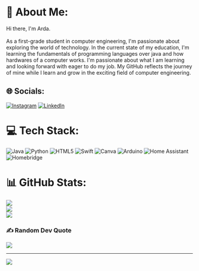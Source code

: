 # 💫 About Me:
Hi there, I'm Arda.<br><br>As a first-grade student in computer engineering, I'm passionate about exploring the world of technology. In the current state of my education, I'm learning the fundamentals of programming languages over java and how hardwares of a computer works. I'm passionate about what I am learning and looking forward with eager to do my job. My GitHub reflects the journey of mine while I learn and grow in the exciting field of computer engineering.


## 🌐 Socials:
[![Instagram](https://img.shields.io/badge/Instagram-%23E4405F.svg?logo=Instagram&logoColor=white)](https://instagram.com/ardaaeray) [![LinkedIn](https://img.shields.io/badge/LinkedIn-%230077B5.svg?logo=linkedin&logoColor=white)](https://linkedin.com/in/ardaeray) 

# 💻 Tech Stack:
![Java](https://img.shields.io/badge/java-%23ED8B00.svg?style=for-the-badge&logo=openjdk&logoColor=white) ![Python](https://img.shields.io/badge/python-3670A0?style=for-the-badge&logo=python&logoColor=ffdd54) ![HTML5](https://img.shields.io/badge/html5-%23E34F26.svg?style=for-the-badge&logo=html5&logoColor=white) ![Swift](https://img.shields.io/badge/swift-F54A2A?style=for-the-badge&logo=swift&logoColor=white) ![Canva](https://img.shields.io/badge/Canva-%2300C4CC.svg?style=for-the-badge&logo=Canva&logoColor=white) ![Arduino](https://img.shields.io/badge/-Arduino-00979D?style=for-the-badge&logo=Arduino&logoColor=white) ![Home Assistant](https://img.shields.io/badge/home%20assistant-%2341BDF5.svg?style=for-the-badge&logo=home-assistant&logoColor=white) ![Homebridge](https://img.shields.io/badge/homebridge-%23491F59.svg?style=for-the-badge&logo=homebridge&logoColor=white)
# 📊 GitHub Stats:
![](https://github-readme-stats.vercel.app/api?username=ardaeray&theme=dark&hide_border=false&include_all_commits=false&count_private=false)<br/>
![](https://github-readme-streak-stats.herokuapp.com/?user=ardaeray&theme=dark&hide_border=false)<br/>
![](https://github-readme-stats.vercel.app/api/top-langs/?username=ardaeray&theme=dark&hide_border=false&include_all_commits=false&count_private=false&layout=compact)

### ✍️ Random Dev Quote
![](https://quotes-github-readme.vercel.app/api?type=horizontal&theme=radical)

---
[![](https://visitcount.itsvg.in/api?id=ardaeray&icon=2&color=12)](https://visitcount.itsvg.in)

<!-- Proudly created with GPRM ( https://gprm.itsvg.in ) -->
